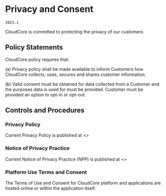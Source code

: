# Privacy and Consent

`2023.1`

CloudCore is committed to protecting the privacy of our customers.

## Policy Statements

CloudCore policy requires that:

(a) Privacy policy shall be made available to inform Customers how CloudCore
collects, uses, secures and shares customer information. 

(b) Valid consent must be obtained for data collected from a Customer and the
purposes data is used for must be provided.  Customer must be provided an option
to opt-in or opt-out.


## Controls and Procedures


### Privacy Policy

Current Privacy Policy is published at
<>

### Notice of Privacy Practice

Current Notice of Privacy Practice (NPP) is published at
<>

### Platform Use Terms and Consent

The Terms of Use and Consent for CloudCore platform and applications
are hosted online or within the application itself.

